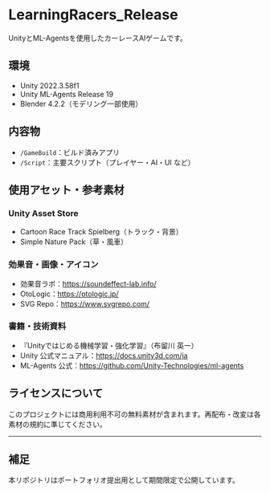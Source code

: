 # LearningRacers_Release

UnityとML-Agentsを使用したカーレースAIゲームです。

## 環境

- Unity 2022.3.58f1
- Unity ML-Agents Release 19
- Blender 4.2.2（モデリング一部使用）

## 内容物

- `/GameBuild`：ビルド済みアプリ
- `/Script`：主要スクリプト（プレイヤー・AI・UI など）

## 使用アセット・参考素材

### Unity Asset Store
- Cartoon Race Track Spielberg（トラック・背景）
- Simple Nature Pack（草・風車）

### 効果音・画像・アイコン
- 効果音ラボ：https://soundeffect-lab.info/
- OtoLogic：https://otologic.jp/
- SVG Repo：https://www.svgrepo.com/

### 書籍・技術資料
- 『Unityではじめる機械学習・強化学習』（布留川 英一）
- Unity 公式マニュアル：https://docs.unity3d.com/ja
- ML-Agents 公式：https://github.com/Unity-Technologies/ml-agents

## ライセンスについて

このプロジェクトには商用利用不可の無料素材が含まれます。再配布・改変は各素材の規約に準じてください。

---

## 補足

本リポジトリはポートフォリオ提出用として期間限定で公開しています。
